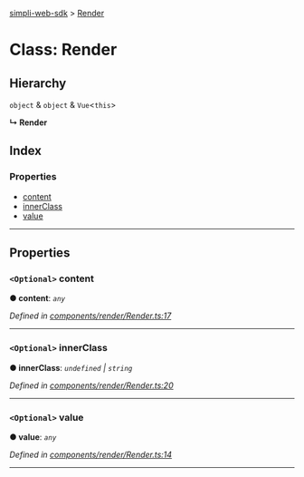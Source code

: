 [simpli-web-sdk](../README.md) > [Render](../classes/render.md)

# Class: Render

## Hierarchy

 `object` & `object` & `Vue`<`this`>

**↳ Render**

## Index

### Properties

* [content](render.md#content)
* [innerClass](render.md#innerclass)
* [value](render.md#value)

---

## Properties

<a id="content"></a>

### `<Optional>` content

**● content**: *`any`*

*Defined in [components/render/Render.ts:17](https://github.com/simplitech/simpli-web-sdk/blob/2a29ffa/src/components/render/Render.ts#L17)*

___
<a id="innerclass"></a>

### `<Optional>` innerClass

**● innerClass**: *`undefined` \| `string`*

*Defined in [components/render/Render.ts:20](https://github.com/simplitech/simpli-web-sdk/blob/2a29ffa/src/components/render/Render.ts#L20)*

___
<a id="value"></a>

### `<Optional>` value

**● value**: *`any`*

*Defined in [components/render/Render.ts:14](https://github.com/simplitech/simpli-web-sdk/blob/2a29ffa/src/components/render/Render.ts#L14)*

___

